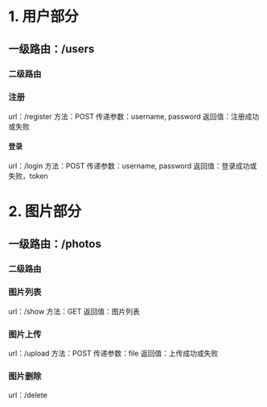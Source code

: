 # 1. 用户部分
## 一级路由：/users
### 二级路由
### 注册
url：/register
方法：POST
传递参数：username, password
返回值：注册成功或失败

#### 登录
url：/login
方法：POST
传递参数：username, password
返回值：登录成功或失败，token

# 2. 图片部分
## 一级路由：/photos
### 二级路由
### 图片列表
url：/show
方法：GET
返回值：图片列表

### 图片上传
url：/upload
方法：POST
传递参数：file
返回值：上传成功或失败

### 图片删除
url：/delete